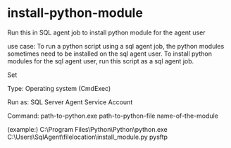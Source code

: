 # install-python-module
Run this in SQL agent job to install python module for the agent user

use case:
To run a python script using a sql agent job, the python modules sometimes need to be installed on the sql agent user. 
To install python modules for the sql agent user, run this script as a sql agent job. 

Set 

Type: 
Operating system (CmdExec)

Run as: 
SQL Server Agent Service Account

Command: 
path-to-python.exe path-to-python-file name-of-the-module

(example:)
C:\Program Files\Python\Python\python.exe C:\Users\SqlAgent\filelocation\install_module.py pysftp
